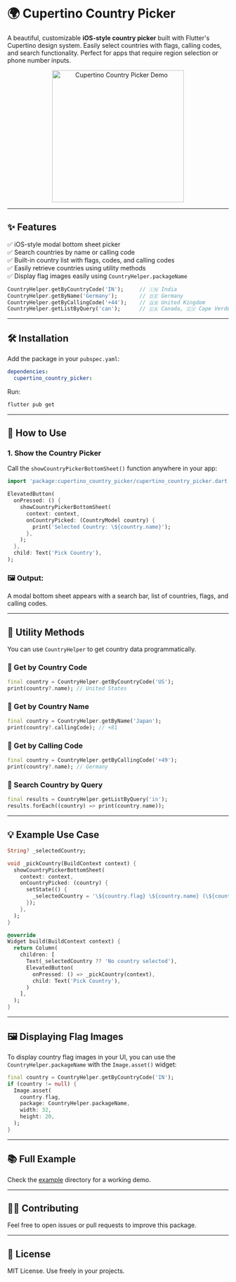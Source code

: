 # 🌍 Cupertino Country Picker

A beautiful, customizable **iOS-style country picker** built with Flutter's Cupertino design system. Easily select countries with flags, calling codes, and search functionality. Perfect for apps that require region selection or phone number inputs.

<p align="center">
  <img src="https://github.com/your-username/cupertino_country_picker/assets/demo.gif" alt="Cupertino Country Picker Demo" width="300" />
</p>

---

## ✨ Features

✅ iOS-style modal bottom sheet picker  
✅ Search countries by name or calling code  
✅ Built-in country list with flags, codes, and calling codes  
✅ Easily retrieve countries using utility methods  
✅ Display flag images easily using `CountryHelper.packageName`

```dart
CountryHelper.getByCountryCode('IN');     // 🇮🇳 India
CountryHelper.getByName('Germany');       // 🇩🇪 Germany
CountryHelper.getByCallingCode('+44');    // 🇬🇧 United Kingdom
CountryHelper.getListByQuery('can');      // 🇨🇦 Canada, 🇨🇻 Cape Verde, etc.
```

---

## 🛠 Installation

Add the package in your `pubspec.yaml`:

```yaml
dependencies:
  cupertino_country_picker:
```

Run:

```bash
flutter pub get
```

---

## 🚀 How to Use

### 1. Show the Country Picker

Call the `showCountryPickerBottomSheet()` function anywhere in your app:

```dart
import 'package:cupertino_country_picker/cupertino_country_picker.dart';

ElevatedButton(
  onPressed: () {
    showCountryPickerBottomSheet(
      context: context,
      onCountryPicked: (CountryModel country) {
        print('Selected Country: \${country.name}');
      },
    );
  },
  child: Text('Pick Country'),
);
```

### 🖼 Output:

A modal bottom sheet appears with a search bar, list of countries, flags, and calling codes.

---

## 🧠 Utility Methods

You can use `CountryHelper` to get country data programmatically.

### 🔹 Get by Country Code

```dart
final country = CountryHelper.getByCountryCode('US');
print(country?.name); // United States
```

### 🔹 Get by Country Name

```dart
final country = CountryHelper.getByName('Japan');
print(country?.callingCode); // +81
```

### 🔹 Get by Calling Code

```dart
final country = CountryHelper.getByCallingCode('+49');
print(country?.name); // Germany
```

### 🔹 Search Country by Query

```dart
final results = CountryHelper.getListByQuery('in');
results.forEach((country) => print(country.name));
```

---

## 💡 Example Use Case

```dart
String? _selectedCountry;

void _pickCountry(BuildContext context) {
  showCountryPickerBottomSheet(
    context: context,
    onCountryPicked: (country) {
      setState(() {
        _selectedCountry = '\${country.flag} \${country.name} (\${country.callingCode})';
      });
    },
  );
}

@override
Widget build(BuildContext context) {
  return Column(
    children: [
      Text(_selectedCountry ?? 'No country selected'),
      ElevatedButton(
        onPressed: () => _pickCountry(context),
        child: Text('Pick Country'),
      )
    ],
  );
}
```

---

## 🖼 Displaying Flag Images

To display country flag images in your UI, you can use the `CountryHelper.packageName` with the `Image.asset()` widget:

```dart
final country = CountryHelper.getByCountryCode('IN');
if (country != null) {
  Image.asset(
    country.flag,
    package: CountryHelper.packageName,
    width: 32,
    height: 20,
  );
}
```

---

## 📚 Full Example

Check the [example](example/) directory for a working demo.

---

## 🧑‍💻 Contributing

Feel free to open issues or pull requests to improve this package.

---

## 📝 License

MIT License. Use freely in your projects.

